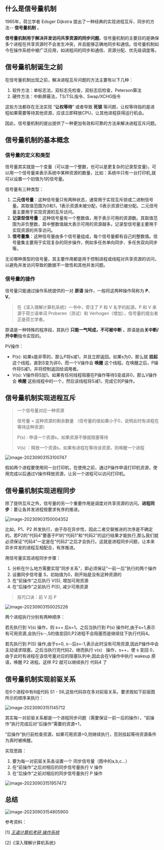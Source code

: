 ## 什么是信号量机制

1965年，荷兰学者 Edsger Dijkstra 提出了一种经典的实现进程互斥、同步的方法-- **信号量机制** 。

**信号量机制用于解决并发访问共享资源的同步问题**。信号量机制的主要目的是确保多个进程在共享资源时不会发生冲突，并且能够正确地同步和通信。信号量机制如今在操作系统中被广泛应用，如进程间的同步和通信、资源分配、优先级调度等。

## 信号量机制诞生之前

在信号量机制出现之前，解决进程互斥问题的方法主要有以下几种：

1. 软件方法：单标志法，双标志先检查，双标志后检查，Peterson算法
2. 硬件方法：中断屏蔽法，TS/TSL指令、Swap/XCHG指令

这些方法都存在无法实现 “**让权等待**” 或者导致 **死锁** 等问题，让权等待指的是进程如果需要等待其他资源，应该立即释放CPU，让其他进程获得运行机会。

因此，信号量机制的提出提供了一种更加有效和可靠的方法来解决进程互斥问题。

## 信号量机制的基本概念

### 信号量的定义和类型

信号量其实就是一个变量（可以是一个整数，也可以是更复杂的记录型变量)，可以用一个信号量来表示系统中某种资源的数量，比如：系统中只有一台打印机,就可以设置一个初值为1的信号量。

信号量有三种类型：

1. **二元信号量**：这种信号量只有两种状态，通常用于实现互斥锁或二进制信号量。其取值范围为0和1，1表示资源未被分配，0表示资源已被分配。二元信号量主要用于实现资源的互斥访问。
2. **记录型信号量**：这种信号量有一个整数值，用于表示可用的资源数。其取值范围为非负整数，其中整数值越大表示可用的资源越多。记录型信号量主要用于实现资源的共享访问。
3. **信号量集**：这种信号量由多个信号量组成，每个信号量都有自己的整数值。信号量集主要用于实现复杂的同步操作，例如多任务单向同步、多任务双向同步等。

无论哪种类型的信号量，其主要作用都是用于控制进程或线程对共享资源的访问，以避免并发访问导致的数据不一致性和其他并发问题。

### 信号量的操作

信号量只能通过操作系统提供的一对 **原语** 操作，一般将这两种操作简称为 **P**、**V**。

> 在《深入理解计算机系统》一书中，旁注了 P 和 V 名字的起源。P 和 V 来源于荷兰语单词 Proberen（测试）和 Verhogen（增加），信号量的提出者正是荷兰学者。

原语是一种特殊的程序段，其执行 **只能一气呵成，不可被中断** 。原语是由**关中断/开中断**指令实现的。

PV操作：

- P(s): 如果s是非零的，那么P将s减1，并且立即返回。如果s为0，那么就 **挂起** 这个线程，直到S变为非0，而一个V操作会 **唤醒** 这个线程。在唤醒之后，P操作将S减1，并将控制返回给调用者。
- V(s): V操作将S加1。如果有任何线程阻塞在P操作等待S变成非0，那么V操作会 **唤醒** 这些线程中的一个，然后该线程将S减1，完成它的P操作。



## 信号量机制实现进程互斥

> 一个信号量对应一种资源
>
> 信号量 = 这种资源的剩余数量 （信号量的值如果小于0，说明此时有进程在等待这种资源）
>
> P(s) : 申请一个资源s，如果资源不够就阻塞等待
>
> V(s) ：释放一个资源s，如果有进程在等待该资源，则唤醒一个进程

![image-20230903153100747](https://qny.bbbwdc.com/blog/image-20230903153100747.png)

假如两个进程要使用同一台打印机，在使用之前，通过P操作申请打印机资源，使用完成以后通过V操作释放资源，让另一个进程可以访问打印机。

## 信号量机制实现进程同步

除了提供互斥之外，信号量的另一个重要作用是调度对共享资源的访问。**进程同步**：要让各并发进程按要求有序的推进。

![image-20230903150004352](https://qny.bbbwdc.com/blog/image-20230903150004352.png)

比如，P1、P2 并发执行，由于存在异步性，因此二者交替推进的次序是不确定的。若P2的“代码4”要基于P1的“代码1”和“代码2”的运行结果才能执行,那么我们就必须保证“代码4”一定是在“代码2”之后才会执行。这就是进程同步问题，让本来异步并发的进程互相配合，有序推进。

用信号量实现进程同步步骤：

1. 分析在什么地方需要实现“同步关系”，即必须保证“一前一后”执行的两个操作
2. 设置同步信号量 S，初始值为0，刚开始是没有这种资源的
3. 在“前操作”之后执行 V(S), 增加可用资源
4. 在“后操作”之前执行 P(S), 减少可用资源

> 技巧口诀：前 V 后 P

![image-20230903150025226](https://qny.bbbwdc.com/blog/image-20230903150025226.png)

两个进程执行分别有两种顺序：

若先执行到 V(s) 操作，则 s++ 后s=1。之后当执行到 P(s) 操作时,由于s=1,表示有可用资源,会执行s--,S的值变回0,P2进程不会阻塞而是继续往下执行代码4。

若先执行到 P(S) 操作,由于s=0, s--后s=-1,表示此时没有可用资源,因此P操作中会主动请求阻塞。之后当执行完代码2，继而执行 v(s） 操作，s++，使 s 变回 0，由于此时有进程在该信号量对应的阻塞队列中,因此会在V操作中执行 wakeup 原语，唤醒 P2 进程。这样 P2 就可以继续执行 代码4 了

## 信号量机制实现前驱关系

在6个进程中有6组代码 S1 - S6,这些代码存在多对前驱关系，要求按如下前驱图所示的顺序来执行：



![image-20230903151145712](https://qny.bbbwdc.com/blog/image-20230903151145712.png)

其实每一对前驱关系都是一个进程同步问题（需要保证一前一后的操作），“前操作”执行完成后对“后操作”需要的资源+1，

“后操作”执行前检查资源，如果可用资源>0,则继续执行，否则挂起等待资源条件为真时被唤醒。

实现思路：

1. 要为每一对前驱关系各设置一个 同步信号量（图中的a,b,c...）
2. 在“前操作”之后对相应的同步信号量执行 V 操作
3. 在“后操作”之前对相应的同步信号量执行 P 操作

![image-20230903151957472](https://qny.bbbwdc.com/blog/image-20230903151957472.png)

## 总结

![image-20230903154805900](https://qny.bbbwdc.com/blog/image-20230903154805900.png)

参考资料：

[1] *[王道计算机考研 操作系统](https://www.bilibili.com/video/BV1YE411D7nH?p=23&vd_source=9673597c3ab5b03cf9994776ea4b5fc2)*

[2]《深入理解计算机系统》
